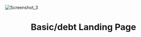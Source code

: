 ![Screenshot_3](https://user-images.githubusercontent.com/77338263/208245257-98f3d67c-969c-4c0e-8991-defd46ef1d85.png)

<h1 align="center">Basic/debt Landing Page</h1>

